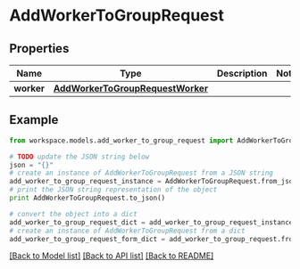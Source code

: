 # AddWorkerToGroupRequest


## Properties
Name | Type | Description | Notes
------------ | ------------- | ------------- | -------------
**worker** | [**AddWorkerToGroupRequestWorker**](AddWorkerToGroupRequestWorker.md) |  | 

## Example

```python
from workspace.models.add_worker_to_group_request import AddWorkerToGroupRequest

# TODO update the JSON string below
json = "{}"
# create an instance of AddWorkerToGroupRequest from a JSON string
add_worker_to_group_request_instance = AddWorkerToGroupRequest.from_json(json)
# print the JSON string representation of the object
print AddWorkerToGroupRequest.to_json()

# convert the object into a dict
add_worker_to_group_request_dict = add_worker_to_group_request_instance.to_dict()
# create an instance of AddWorkerToGroupRequest from a dict
add_worker_to_group_request_form_dict = add_worker_to_group_request.from_dict(add_worker_to_group_request_dict)
```
[[Back to Model list]](../README.md#documentation-for-models) [[Back to API list]](../README.md#documentation-for-api-endpoints) [[Back to README]](../README.md)


